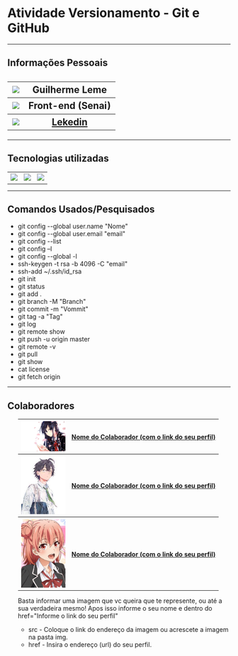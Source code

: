 <h1>Atividade Versionamento - Git e GitHub</h1>
<hr>
<h2>Informações Pessoais<h2>
<table>
    <th><img src="img/gui.jpg" width="100px" heigth="100px"></th>
    <th>Guilherme Leme</th>
    <tr>
    <th><img src="img/front.png" width="100px" heigth="100px">
    <th>Front-end (Senai)</th>
    <tr>
    <th><img src="img/linkedin.jpg" width="100px" heigth="100px"></th></th>
    <th><a href="https://www.linkedin.com/in/guilherme-leme-2bab21212/">Lekedin</a></th>
    <tr>
</table>
<hr>
<h2>Tecnologias utilizadas</h2>
<table>
    <th><img src="https://gizmodo.uol.com.br/wp-content/blogs.dir/8/files/2020/06/github.jpg" width="100px" heigth="100px"></th>
    <th><img src="https://yt3.ggpht.com/_q52i8bUAEvcb7JR4e-eNTv23y2A_wg5sCz0NC0GrGtcw1CRMWJSOPVHUDh_bngD0q4gMvVeoA=s900-c-k-c0x00ffffff-no-rj" width="100px" heigth="100px"></th>
    <th><img src="https://miro.medium.com/max/400/1*HN1Hw2ZHpndoRdfo9AHNPA.png" width="100px" heigth="100px"></th>
</table>
<hr>
<h2>Comandos Usados/Pesquisados</h2>
<ul>
    <li>git config --global user.name "Nome"</li>
    <li>git config --global user.email "email"</li>
    <li>git config --list</li>
    <li>git config –l </li>
    <li>git config --global -l</li>
    <li>ssh-keygen -t rsa -b 4096 -C "email"</li>
    <li>ssh-add ~/.ssh/id_rsa</li>
    <li>git init</li>
    <li>git status</li>
    <li>git add .</li>
    <li>git branch -M "Branch"</li>
    <li>git commit -m "Vommit"</li>
    <li>git tag -a "Tag"</li>
    <li>git log</li>
    <li>git remote show</li>
    <li>git push -u origin master</li>
    <li>git remote -v</li>
    <li>git pull</li>
    <li>git show</li>
    <li>cat license</li>
    <li>git fetch origin</li>
</ul>
<hr>
<h2>Colaboradores</h2>
<ul>
<table>
    <th><img src="img/colaborador1.jpg" alt="Substitua a imagem, por uma sua" width="100px" heigth="100px"></th>
    <th><a href="">Nome do Colaborador (com o link do seu perfil)</a></th>
    <tr>
    <th><img src="img/colaborador.jpg" width="100px" heigth="100px">
    <th><a href="">Nome do Colaborador (com o link do seu perfil)</a></th>
    <tr>
    <th><img src="img/colaborador3.jpg" width="100px" heigth="100px"></th></th>
    <th><a href="">Nome do Colaborador (com o link do seu perfil)</a></th>
    <tr>
</table>
<p>Basta informar uma imagem que vc queira que te represente, ou até a sua verdadeira mesmo! Apos isso informe o seu nome e dentro do href="Informe o link do seu perfil"</p>
<ul>
    <li>src - Coloque o link do endereço da imagem ou acrescete a imagem na pasta img.</li>
    <li>href - Insira o endereço (url) do seu perfil.</li>
</ul>
<!-- Para continuar com essa sessão basta repetir as duas linhas após o "tr" -->
